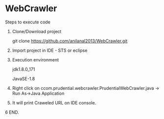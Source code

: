 # WebCrawler
Steps to execute code
1. Clone/Download project 

    git clone https://github.com/anilanal2013/WebCrawler.git
2. Import project in IDE - STS or eclipse
3. Execution environment

    jdk1.8.0_171
    
    JavaSE-1.8
 4. Right click on ccom.prudential.webcrawler.PrudentialWebCrawler.java -> Run As->Java Application
 
 5. It will print Craweled URL on IDE console.
 
 6 END.
